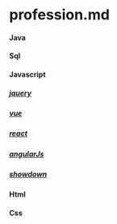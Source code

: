 # profession.md

#### Java

#### Sql

#### Javascript

##### [jquery](/plugin/jquery.html)

##### [vue](/plugin/vue.html)

##### [react](/plugin/react.html)

##### [angularJs](/plugin/angularJs.html)

##### [showdown](/plugin/showdown.html)

#### Html

#### Css

